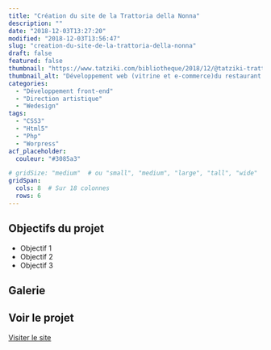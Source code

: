 ```yaml
---
title: "Création du site de la Trattoria della Nonna"
description: ""
date: "2018-12-03T13:27:20"
modified: "2018-12-03T13:56:47"
slug: "creation-du-site-de-la-trattoria-della-nonna"
draft: false
featured: false
thumbnail: "https://www.tatziki.com/bibliotheque/2018/12/@tatziki-trattoria-della-nonna-actu-pizza.jpg"
thumbnail_alt: "Développement web (vitrine et e-commerce)du restaurant la Trattoria della Nonna-Charlotte Caster Tatziki-"
categories:
  - "Développement front-end"
  - "Direction artistique"
  - "Wedesign"
tags:
  - "CSS3"
  - "Html5"
  - "Php"
  - "Worpress"
acf_placeholder:
  couleur: "#3085a3"

# gridSize: "medium"  # ou "small", "medium", "large", "tall", "wide"
gridSpan:
  cols: 8  # Sur 18 colonnes
  rows: 6   
---
```


## Objectifs du projet

<!-- TODO: Ajouter les objectifs depuis ACF -->
- Objectif 1
- Objectif 2
- Objectif 3

## Galerie

<!-- TODO: Ajouter les images du projet -->

## Voir le projet

[Visiter le site](https://www.tatziki.com/creation-du-site-de-la-trattoria-della-nonna/)
